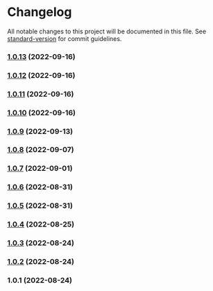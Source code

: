# Changelog

All notable changes to this project will be documented in this file. See [standard-version](https://github.com/conventional-changelog/standard-version) for commit guidelines.

### [1.0.13](https://github.com/wallet-manager/wallet-manager-client-utils/compare/v1.0.12...v1.0.13) (2022-09-16)

### [1.0.12](https://github.com/wallet-manager/wallet-manager-client-utils/compare/v1.0.11...v1.0.12) (2022-09-16)

### [1.0.11](https://github.com/wallet-manager/wallet-manager-client-utils/compare/v1.0.10...v1.0.11) (2022-09-16)

### [1.0.10](https://github.com/wallet-manager/wallet-manager-client-utils/compare/v1.0.9...v1.0.10) (2022-09-16)

### [1.0.9](https://github.com/wallet-manager/wallet-manager-client-utils/compare/v1.0.8...v1.0.9) (2022-09-13)

### [1.0.8](https://github.com/wallet-manager/wallet-manager-client-utils/compare/v1.0.7...v1.0.8) (2022-09-07)

### [1.0.7](https://github.com/wallet-manager/wallet-manager-client-utils/compare/v1.0.6...v1.0.7) (2022-09-01)

### [1.0.6](https://github.com/wallet-manager/wallet-manager-client-utils/compare/v1.0.5...v1.0.6) (2022-08-31)

### [1.0.5](https://github.com/wallet-manager/wallet-manager-client-utils/compare/v1.0.4...v1.0.5) (2022-08-31)

### [1.0.4](https://github.com/wallet-manager/wallet-manager-client-utils/compare/v1.0.3...v1.0.4) (2022-08-25)

### [1.0.3](https://github.com/wallet-manager/wallet-manager-client-utils/compare/v1.0.2...v1.0.3) (2022-08-24)

### [1.0.2](https://github.com/wallet-manager/wallet-manager-client-utils/compare/v1.0.1...v1.0.2) (2022-08-24)

### 1.0.1 (2022-08-24)
